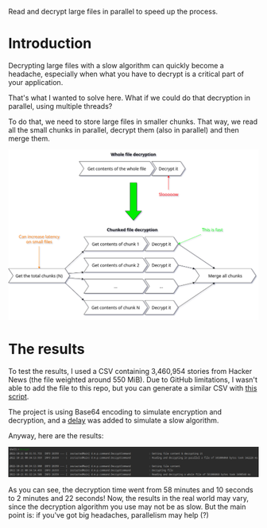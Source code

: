 Read and decrypt large files in parallel to speed up the process.

# Introduction

Decrypting large files with a slow algorithm can quickly become a headache, especially when what you have to decrypt is
a critical part of your application.

That's what I wanted to solve here. What if we could do that decryption in parallel, using multiple threads?

To do that, we need to store large files in smaller chunks. That way, we read all the small chunks in parallel, decrypt
them (also in parallel) and then merge them.

![Diagram that explains how the decryption works when it's done in parallel](diagram.png "Diagram")

# The results

To test the results, I used a CSV containing 3,460,954 stories from Hacker News (the file weighted around 550 MiB). Due
to GitHub limitations, I wasn't able to add the file to this repo, but you can generate a similar CSV
with [this script](https://gist.github.com/matias-pg/041af42b10a6c520843c0cb356f98732).

The project is using Base64 encoding to simulate encryption and decryption, and
a [delay](https://github.com/matias-pg/parallel-decryption/blob/master/src/main/java/dev/matiaspg/paralleldecryption/encryption/DummyDecryptor.java#L19)
was added to simulate a slow algorithm.

Anyway, here are the results:

![Image containing the results](results.png)

As you can see, the decryption time went from 58 minutes and 10 seconds to 2 minutes and 22 seconds! Now, the results in
the real world may vary, since the decryption algorithm you use may not be as slow. But the main point is: if you've got
big headaches, parallelism may help (?)